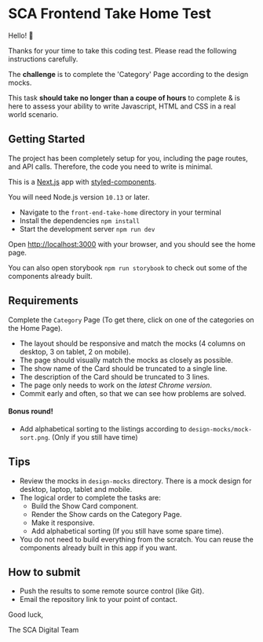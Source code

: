 # SCA Frontend Take Home Test

Hello! 👋

Thanks for your time to take this coding test. Please read the following instructions carefully.

The **challenge** is to complete the 'Category' Page according to the design mocks.

This task **should take no longer than a coupe of hours** to complete & is here to assess your ability to write Javascript, HTML and CSS in a real world scenario.

## Getting Started
The project has been completely setup for you, including the page routes, and API calls. Therefore, the code you need to write is minimal.

This is a [Next.js](https://nextjs.org/) app with [styled-components](https://styled-components.com/).

You will need Node.js version `10.13` or later.

- Navigate to the `front-end-take-home` directory in your terminal
- Install the dependencies `npm install`
- Start the development server `npm run dev`

Open [http://localhost:3000](http://localhost:3000) with your browser, and you should see the home page.

You can also open storybook `npm run storybook` to check out some of the components already built.

## Requirements

Complete the `Category` Page (To get there, click on one of the categories on the Home Page).

- The layout should be responsive and match the mocks (4 columns on desktop, 3 on tablet, 2 on mobile).
- The page should visually match the mocks as closely as possible.
- The show name of the Card should be truncated to a single line.
- The description of the Card should be truncated to 3 lines.
- The page only needs to work on the *latest Chrome version*.
- Commit early and often, so that we can see how problems are solved.

#### Bonus round!
- Add alphabetical sorting to the listings according to `design-mocks/mock-sort.png`. (Only if you still have time)

## Tips
- Review the mocks in `design-mocks` directory. There is a mock design for desktop, laptop, tablet and mobile.
- The logical order to complete the tasks are:
  - Build the Show Card component.
  - Render the Show cards on the Category Page.
  - Make it responsive.
  - Add alphabetical sorting (If you still have some spare time).
- You do not need to build everything from the scratch. You can reuse the components already built in this app if you want.

## How to submit

- Push the results to some remote source control (like Git).
- Email the repository link to your point of contact.

Good luck,

The SCA Digital Team
